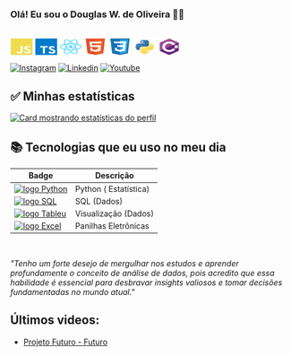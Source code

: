 ### Olá! Eu sou o Douglas W. de Oliveira 👋🏼
<div style="display: inline_block"><br>
  <img align="center" alt="Rafa-Js" height="30" width="40" src="https://raw.githubusercontent.com/devicons/devicon/master/icons/javascript/javascript-plain.svg">
  <img align="center" alt="Rafa-Ts" height="30" width="40" src="https://raw.githubusercontent.com/devicons/devicon/master/icons/typescript/typescript-plain.svg">
  <img align="center" alt="Rafa-React" height="30" width="40" src="https://raw.githubusercontent.com/devicons/devicon/master/icons/react/react-original.svg">
  <img align="center" alt="Rafa-HTML" height="30" width="40" src="https://raw.githubusercontent.com/devicons/devicon/master/icons/html5/html5-original.svg">
  <img align="center" alt="Rafa-CSS" height="30" width="40" src="https://raw.githubusercontent.com/devicons/devicon/master/icons/css3/css3-original.svg">
  <img align="center" alt="Rafa-Python" height="30" width="40" src="https://raw.githubusercontent.com/devicons/devicon/master/icons/python/python-original.svg">
  <img align="center" alt="Rafa-Csharp" height="30" width="40" src="https://raw.githubusercontent.com/devicons/devicon/master/icons/csharp/csharp-original.svg">
</div>

[![Instagram](https://img.shields.io/badge/Instagram-E4405F?style=for-the-badge&logo=instagram&logoColor=white)](https://www.instagram.com/douglaswesley_oliveira/)
[![Linkedin](https://img.shields.io/badge/LinkedIn-0077B5?style=for-the-badge&logo=linkedin&logoColor=white)](https://www.linkedin.com/in/douglas-w-a-d-5568991bb/)
[![Youtube](https://img.shields.io/badge/YouTube-FF0000?style=for-the-badge&logo=youtube&logoColor=white)]()

## :white_check_mark: Minhas estatísticas ##

[![Card mostrando estatísticas do perfil](https://github-profile-summary-cards.vercel.app/api/cards/profile-details?username=DouglaswOliveira&theme=solarized_dark)](#)

## :books: Tecnologias que eu uso no meu dia ##
| Badge | Descrição |
| --- | --- |
| [![logo Python](https://img.shields.io/badge/Python-3776AB?style=for-the-badge&logo=python&logoColor=white)](#) | Python ( Estatística) |
| [![logo SQL](https://img.shields.io/badge/MySQL-005C84?style=for-the-badge&logo=mysql&logoColor=white)](#) | SQL (Dados) |
| [![logo Tableu](https://img.shields.io/badge/Tableau-E97627?style=for-the-badge&logo=Tableau&logoColor=white)](#) | Visualização (Dados) |
| [![logo Excel](https://img.shields.io/badge/Microsoft_Excel-217346?style=for-the-badge&logo=microsoft-excel&logoColor=white)](#) | Panilhas Eletrônicas |


<!--https://dev.to/envoy_/150-badges-for-github-pnk#analytics-->
         
          
</div><br/>

_"Tenho um forte desejo de mergulhar nos estudos e aprender profundamente o conceito de análise de dados, pois acredito que essa habilidade é essencial para desbravar insights valiosos e tomar decisões fundamentadas no mundo atual."_


<!--![Top Langs](https://github-readme-stats.vercel.app/api/top-langs/?username=DouglaswOliveira&layout=compact)-->

## Últimos videos:
- [Projeto Futuro - Futuro](https://www.youtube.com)

